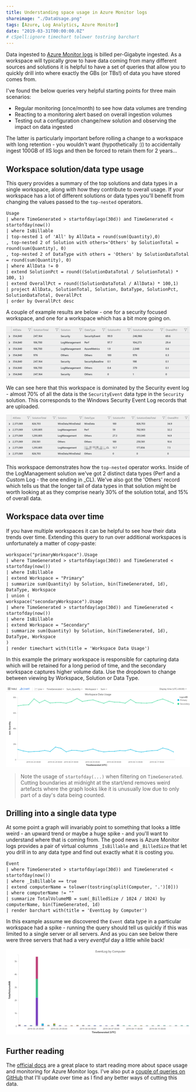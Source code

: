```yaml
---
title: Understanding space usage in Azure Monitor logs
shareimage: "./DataUsage.png"
tags: [Azure, Log Analytics, Azure Monitor]
date: "2019-03-31T00:00:00.0Z"
# cSpell:ignore timechart tolower tostring barchart
---
```


Data ingested to [Azure Monitor logs] is billed per-Gigabyte ingested. As a workspace will typically grow to have data coming from many different sources and solutions it is helpful to have a set of queries that allow you to quickly drill into where exactly the GBs (or TBs!) of data you have stored comes from.

I've found the below queries very helpful starting points for three main scenarios:

- Regular monitoring (once/month) to see how data volumes are trending
- Reacting to a monitoring alert based on overall ingestion volumes
- Testing out a configuration change/new solution and observing the impact on data ingested

The latter is particularly important before rolling a change to a workspace with long retention - you wouldn't want (hypothetically :)) to accidentally ingest 100GB of IIS logs and then be forced to retain them for 2 years...

## Workspace solution/data type usage

This query provides a summary of the top solutions and data types in a single workspace, along with how they contribute to overall usage. If your workspace has a lot of different solutions or data types you'll benefit from changing the values passed to the `top-nested` operators.

```kql
Usage
| where TimeGenerated > startofday(ago(30d)) and TimeGenerated < startofday(now())
| where IsBillable
| top-nested 1 of 'All' by AllData = round(sum(Quantity),0)
, top-nested 2 of Solution with others='Others' by SolutionTotal = round(sum(Quantity), 0)
, top-nested 2 of DataType with others = 'Others' by SolutionDataTotal = round(sum(Quantity), 0)
| where AllData != 0
| extend SolutionPct = round((SolutionDataTotal / SolutionTotal) * 100, 1)
| extend OverallPct = round((SolutionDataTotal / AllData) * 100,1)
| project AllData, SolutionTotal, Solution, DataType, SolutionPct, SolutionDataTotal, OverallPct
| order by OverallPct desc
```

A couple of example results are below - one for a security focused workspace, and one for a workspace which has a bit more going on.

![Security Workspace](./SimpleWorkspace.png)

We can see here that this workspace is dominated by the Security event log - almost 70% of all the data is the `SecurityEvent` data type in the `Security` solution. This corresponds to the Windows Security Event Log records that are uploaded.

![Complex Workspace](./ComplexWorkspace.png)

This workspace demonstrates how the `top-nested` operator works. Inside of the LogManagement solution we've got 2 distinct data types (Perf and a Custom Log - the one ending in \_CL). We've also got the 'Others' record which tells us that the longer tail of data types in that solution might be worth looking at as they comprise nearly 30% of the solution total, and 15% of overall data.

## Workspace data over time

If you have multiple workspaces it can be helpful to see how their data trends over time. Extending this query to run over additional workspaces is unfortunately a matter of copy-paste:

```kql
workspace("primaryWorkspace").Usage
| where TimeGenerated > startofday(ago(30d)) and TimeGenerated < startofday(now())
| where IsBillable
| extend Workspace = "Primary"
| summarize sum(Quantity) by Solution, bin(TimeGenerated, 1d), DataType, Workspace
| union (
workspace("secondaryWorkspace").Usage
| where TimeGenerated > startofday(ago(30d)) and TimeGenerated < startofday(now())
| where IsBillable
| extend Workspace = "Secondary"
| summarize sum(Quantity) by Solution, bin(TimeGenerated, 1d), DataType, Workspace
)
| render timechart with(title = 'Workspace Data Usage')
```

In this example the primary workspace is responsible for capturing data which will be retained for a long period of time, and the secondary workspace captures higher volume data. Use the dropdown to change between viewing by Workspace, Solution or Data Type.

![Data usage over time](./DataUsage.png)

> Note the usage of `startofday(...)` when filtering on `TimeGenerated`. Cutting boundaries at midnight at the start/end removes weird artefacts where the graph looks like it is unusually low due to only part of a day's data being counted.

## Drilling into a single data type

At some point a graph will invariably point to something that looks a little weird - an upward trend or maybe a huge spike - and you'll want to understand where that is coming from. The good news is Azure Monitor logs provides a pair of virtual columns `_IsBillable` and `_BilledSize` that let you drill in to any data type and find out exactly what it is costing you.

```kql
Event
| where TimeGenerated > startofday(ago(30d)) and TimeGenerated < startofday(now())
| where _IsBillable == true
| extend computerName = tolower(tostring(split(Computer, '.')[0]))
| where computerName != ""
| summarize TotalVolumeMB = sum(_BilledSize / 1024 / 1024) by computerName, bin(TimeGenerated, 1d)
| render barchart with(title = 'EventLog by Computer')
```

In this example assume we discovered the `Event` data type in a particular workspace had a spike - running the query should tell us quickly if this was limited to a single server or all servers. And as you can see below there were three servers that had a very _eventful_ day a little while back!

![EventLog by computer](./EventLog.png)

## Further reading

The [official docs][1] are a great place to start reading more about space usage and monitoring for Azure Monitor logs. I've also put a [couple of queries on GitHub][2] that I'll update over time as I find any better ways of cutting this data.

[1]: https://docs.microsoft.com/en-us/azure/azure-monitor/platform/manage-cost-storage
[2]: https://github.com/taddison/kql-queries/blob/master/log-analytics-usage.md
[wire data solution]: https://docs.microsoft.com/en-us/azure/azure-monitor/insights/wire-data
[azure monitor logs]: https://docs.microsoft.com/en-us/azure/azure-monitor/platform/data-platform-logs
